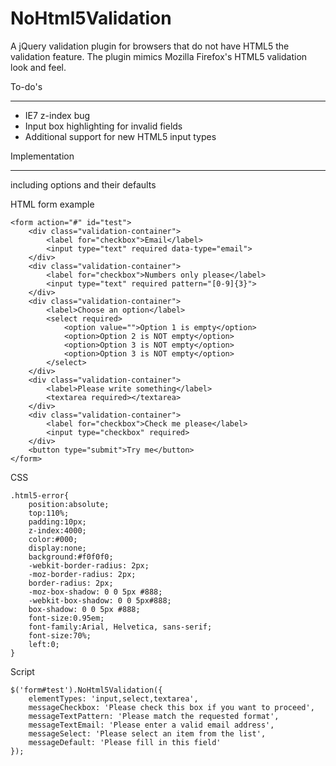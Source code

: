 NoHtml5Validation
=================

A jQuery validation plugin for browsers that do not have HTML5 the validation feature.
The plugin mimics Mozilla Firefox's HTML5 validation look and feel.

To-do's
_____________

-	IE7 z-index bug
-	Input box highlighting for invalid fields
-	Additional support for new HTML5 input types 

Implementation
_________________

including options and their defaults

HTML form example

	<form action="#" id="test">
		<div class="validation-container">
			<label for="checkbox">Email</label>
			<input type="text" required data-type="email">
		</div>
		<div class="validation-container">
			<label for="checkbox">Numbers only please</label>
			<input type="text" required pattern="[0-9]{3}">
		</div>
		<div class="validation-container">
			<label>Choose an option</label>
			<select required>
				<option value="">Option 1 is empty</option>
				<option>Option 2 is NOT empty</option>
				<option>Option 3 is NOT empty</option>
				<option>Option 3 is NOT empty</option>
			</select>
		</div>
		<div class="validation-container">
			<label>Please write something</label>
			<textarea required></textarea>
		</div>
		<div class="validation-container">
			<label for="checkbox">Check me please</label>
			<input type="checkbox" required>
		</div>
		<button type="submit">Try me</button>
	</form>


CSS

	.html5-error{
		position:absolute;
		top:110%;
		padding:10px;
		z-index:4000;
		color:#000;
		display:none;
		background:#f0f0f0;
		-webkit-border-radius: 2px;
		-moz-border-radius: 2px;
		border-radius: 2px;
		-moz-box-shadow: 0 0 5px #888;
		-webkit-box-shadow: 0 0 5px#888;
		box-shadow: 0 0 5px #888;
		font-size:0.95em;
		font-family:Arial, Helvetica, sans-serif;
		font-size:70%;
		left:0;
	}


Script

	$('form#test').NoHtml5Validation({
		elementTypes: 'input,select,textarea',
		messageCheckbox: 'Please check this box if you want to proceed',
		messageTextPattern: 'Please match the requested format',
		messageTextEmail: 'Please enter a valid email address',
		messageSelect: 'Please select an item from the list',
		messageDefault: 'Please fill in this field'
	});